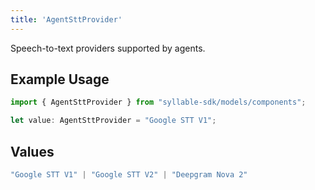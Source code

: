 ```yaml
---
title: 'AgentSttProvider'
---
```


Speech-to-text providers supported by agents.

## Example Usage

```typescript
import { AgentSttProvider } from "syllable-sdk/models/components";

let value: AgentSttProvider = "Google STT V1";
```

## Values

```typescript
"Google STT V1" | "Google STT V2" | "Deepgram Nova 2"
```